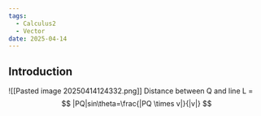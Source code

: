 ```yaml
---
tags:
  - Calculus2
  - Vector
date: 2025-04-14
---
```

## Introduction 
![[Pasted image 20250414124332.png]]
Distance between Q and line L =
$$ |PQ|sin\theta=\frac{|PQ \times v|}{|v|} $$

